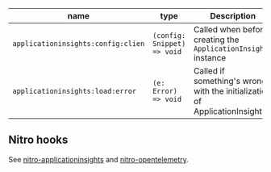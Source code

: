 | name                               | type                        | Description                                                                |
| ---------------------------------- | --------------------------- | -------------------------------------------------------------------------- |
| `applicationinsights:config:clien` | `(config: Snippet) => void` | Called when before creating the `ApplicationInsights` instance             |
| `applicationinsights:load:error`   | `(e: Error) => void`        | Called if something's wrong with the initialization of ApplicationInsights |

## Nitro hooks

See [nitro-applicationinsights](https://huang-julien-nitro-applicationinsights.nuxt.space/) and [nitro-opentelemetry](https://github.com/huang-julien/nitro-opentelemetry).
